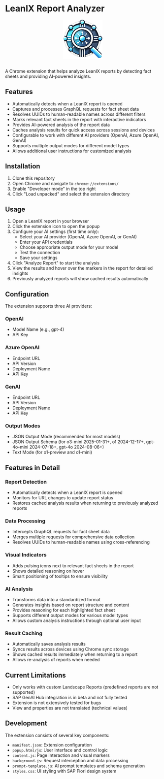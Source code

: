# LeanIX Report Analyzer

<div align="center"><img src="images/icon128.png" alt="LeanIX Report Analyzer Icon" width="128" height="128" align="center"></div><br>

A Chrome extension that helps analyze LeanIX reports by detecting fact sheets and providing AI-powered insights.

## Features

- Automatically detects when a LeanIX report is opened
- Captures and processes GraphQL requests for fact sheet data
- Resolves UUIDs to human-readable names across different filters
- Marks relevant fact sheets in the report with interactive indicators
- Provides AI-powered analysis of the report data
- Caches analysis results for quick access across sessions and devices
- Configurable to work with different AI providers (OpenAI, Azure OpenAI, GenAI)
- Supports multiple output modes for different model types
- Allows additional user instructions for customized analysis

## Installation

1. Clone this repository
2. Open Chrome and navigate to `chrome://extensions/`
3. Enable "Developer mode" in the top right
4. Click "Load unpacked" and select the extension directory

## Usage

1. Open a LeanIX report in your browser
2. Click the extension icon to open the popup
3. Configure your AI settings (first time only):
   - Select your AI provider (OpenAI, Azure OpenAI, or GenAI)
   - Enter your API credentials
   - Choose appropriate output mode for your model
   - Test the connection
   - Save your settings
4. Click "Analyze Report" to start the analysis
5. View the results and hover over the markers in the report for detailed insights
6. Previously analyzed reports will show cached results automatically

## Configuration

The extension supports three AI providers:

### OpenAI
- Model Name (e.g., gpt-4)
- API Key

### Azure OpenAI
- Endpoint URL
- API Version
- Deployment Name
- API Key

### GenAI
- Endpoint URL
- API Version
- Deployment Name
- API Key

### Output Modes
- JSON Output Mode (recommended for most models)
- JSON Output Schema (for o3-mini 2025-01-31+, o1 2024-12-17+, gpt-4o-mini 2024-07-18+, gpt-4o 2024-08-06+)
- Text Mode (for o1-preview and o1-mini)

## Features in Detail

### Report Detection
- Automatically detects when a LeanIX report is opened
- Monitors for URL changes to update report status
- Restores cached analysis results when returning to previously analyzed reports

### Data Processing
- Intercepts GraphQL requests for fact sheet data
- Merges multiple requests for comprehensive data collection
- Resolves UUIDs to human-readable names using cross-referencing

### Visual Indicators
- Adds pulsing icons next to relevant fact sheets in the report
- Shows detailed reasoning on hover
- Smart positioning of tooltips to ensure visibility

### AI Analysis
- Transforms data into a standardized format
- Generates insights based on report structure and content
- Provides reasoning for each highlighted fact sheet
- Supports different output modes for various model types
- Allows custom analysis instructions through optional user input

### Result Caching
- Automatically saves analysis results
- Syncs results across devices using Chrome sync storage
- Shows cached results immediately when returning to a report
- Allows re-analysis of reports when needed

## Current Limitations

- Only works with custom Landscape Reports (predefined reports are not supported)
- SAP GenAI Hub integration is in beta and not fully tested
- Extension is not extensively tested for bugs
- View and properties are not translated (technical values)

## Development

The extension consists of several key components:

- `manifest.json`: Extension configuration
- `popup.html/js`: User interface and control logic
- `content.js`: Page interaction and visual markers
- `background.js`: Request interception and data processing
- `prompt-template.js`: AI prompt templates and schema generation
- `styles.css`: UI styling with SAP Fiori design system
